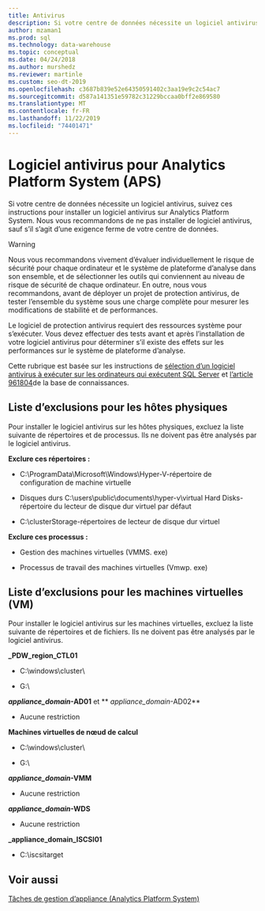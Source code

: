 ```yaml
---
title: Antivirus
description: Si votre centre de données nécessite un logiciel antivirus, suivez ces instructions pour installer un logiciel antivirus sur le système d’analyse de plate-forme (APS). Nous vous recommandons de ne pas installer de logiciel antivirus, sauf s’il s’agit d’une exigence ferme de votre centre de données.
author: mzaman1
ms.prod: sql
ms.technology: data-warehouse
ms.topic: conceptual
ms.date: 04/24/2018
ms.author: murshedz
ms.reviewer: martinle
ms.custom: seo-dt-2019
ms.openlocfilehash: c3687b839e52e64350591402c3aa19e9c2c54ac7
ms.sourcegitcommit: d587a141351e59782c31229bccaa0bff2e869580
ms.translationtype: MT
ms.contentlocale: fr-FR
ms.lasthandoff: 11/22/2019
ms.locfileid: "74401471"
---
```

# <a name="antivirus-software-for-analytics-platform-system-aps"></a>Logiciel antivirus pour Analytics Platform System (APS)
Si votre centre de données nécessite un logiciel antivirus, suivez ces instructions pour installer un logiciel antivirus sur Analytics Platform System. Nous vous recommandons de ne pas installer de logiciel antivirus, sauf s’il s’agit d’une exigence ferme de votre centre de données.  
  
> [!WARNING]  
> Nous vous recommandons vivement d’évaluer individuellement le risque de sécurité pour chaque ordinateur et le système de plateforme d’analyse dans son ensemble, et de sélectionner les outils qui conviennent au niveau de risque de sécurité de chaque ordinateur. En outre, nous vous recommandons, avant de déployer un projet de protection antivirus, de tester l’ensemble du système sous une charge complète pour mesurer les modifications de stabilité et de performances.  
>   
> Le logiciel de protection antivirus requiert des ressources système pour s’exécuter. Vous devez effectuer des tests avant et après l’installation de votre logiciel antivirus pour déterminer s’il existe des effets sur les performances sur le système de plateforme d’analyse.  
  
Cette rubrique est basée sur les instructions de [sélection d’un logiciel antivirus à exécuter sur les ordinateurs qui exécutent SQL Server](https://support.microsoft.com/kb/309422) et [l’article 961804](https://support.microsoft.com/kb/961804/en-us)de la base de connaissances.  
  
## <a name="exclusion-list-for-physical-hosts"></a>Liste d’exclusions pour les hôtes physiques  
Pour installer le logiciel antivirus sur les hôtes physiques, excluez la liste suivante de répertoires et de processus. Ils ne doivent pas être analysés par le logiciel antivirus.  
  
**Exclure ces répertoires :**  
  
-   C:\ProgramData\Microsoft\Windows\Hyper-V-répertoire de configuration de machine virtuelle  
  
-   Disques durs C:\users\public\documents\hyper-v\virtual Hard Disks-répertoire du lecteur de disque dur virtuel par défaut  
  
-   C:\clusterStorage-répertoires de lecteur de disque dur virtuel  
  
**Exclure ces processus :**  
  
-   Gestion des machines virtuelles (VMMS. exe)  
  
-   Processus de travail des machines virtuelles (Vmwp. exe)  
  
## <a name="exclusion-list-for-virtual-machines-vms"></a>Liste d’exclusions pour les machines virtuelles (VM)  
Pour installer le logiciel antivirus sur les machines virtuelles, excluez la liste suivante de répertoires et de fichiers. Ils ne doivent pas être analysés par le logiciel antivirus.  
  
**_PDW_region_CTL01**  
  
-   C:\windows\cluster\  
  
-   G:\  
  
**_appliance_domain_-AD01** et ** _appliance_domain_-AD02**  
  
-   Aucune restriction  
  
**Machines virtuelles de nœud de calcul**  
  
-   C:\windows\cluster\  
  
-   G:\  
  
**_appliance_domain_-VMM**  
  
-   Aucune restriction  
  
**_appliance_domain_-WDS**  
  
-   Aucune restriction  
  
**_appliance_domain_ISCSI01**  
  
-   C:\iscsitarget  
  
## <a name="see-also"></a>Voir aussi  
[Tâches de gestion d’appliance &#40;Analytics Platform System&#41;](appliance-management-tasks.md)  
  
